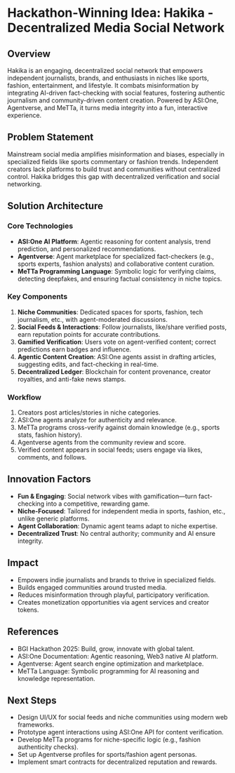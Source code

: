 # Hackathon-Winning Idea: Hakika - Decentralized Media Social Network

## Overview
Hakika is an engaging, decentralized social network that empowers independent journalists, brands, and enthusiasts in niches like sports, fashion, entertainment, and lifestyle. It combats misinformation by integrating AI-driven fact-checking with social features, fostering authentic journalism and community-driven content creation. Powered by ASI:One, Agentverse, and MeTTa, it turns media integrity into a fun, interactive experience.

## Problem Statement
Mainstream social media amplifies misinformation and biases, especially in specialized fields like sports commentary or fashion trends. Independent creators lack platforms to build trust and communities without centralized control. Hakika bridges this gap with decentralized verification and social networking.

## Solution Architecture

### Core Technologies
- **ASI:One AI Platform**: Agentic reasoning for content analysis, trend prediction, and personalized recommendations.
- **Agentverse**: Agent marketplace for specialized fact-checkers (e.g., sports experts, fashion analysts) and collaborative content curation.
- **MeTTa Programming Language**: Symbolic logic for verifying claims, detecting deepfakes, and ensuring factual consistency in niche topics.

### Key Components
1. **Niche Communities**: Dedicated spaces for sports, fashion, tech journalism, etc., with agent-moderated discussions.
2. **Social Feeds & Interactions**: Follow journalists, like/share verified posts, earn reputation points for accurate contributions.
3. **Gamified Verification**: Users vote on agent-verified content; correct predictions earn badges and influence.
4. **Agentic Content Creation**: ASI:One agents assist in drafting articles, suggesting edits, and fact-checking in real-time.
5. **Decentralized Ledger**: Blockchain for content provenance, creator royalties, and anti-fake news stamps.

### Workflow
1. Creators post articles/stories in niche categories.
2. ASI:One agents analyze for authenticity and relevance.
3. MeTTa programs cross-verify against domain knowledge (e.g., sports stats, fashion history).
4. Agentverse agents from the community review and score.
5. Verified content appears in social feeds; users engage via likes, comments, and follows.

## Innovation Factors
- **Fun & Engaging**: Social network vibes with gamification—turn fact-checking into a competitive, rewarding game.
- **Niche-Focused**: Tailored for independent media in sports, fashion, etc., unlike generic platforms.
- **Agent Collaboration**: Dynamic agent teams adapt to niche expertise.
- **Decentralized Trust**: No central authority; community and AI ensure integrity.

## Impact
- Empowers indie journalists and brands to thrive in specialized fields.
- Builds engaged communities around trusted media.
- Reduces misinformation through playful, participatory verification.
- Creates monetization opportunities via agent services and creator tokens.

## References
- BGI Hackathon 2025: Build, grow, innovate with global talent.
- ASI:One Documentation: Agentic reasoning, Web3 native AI platform.
- Agentverse: Agent search engine optimization and marketplace.
- MeTTa Language: Symbolic programming for AI reasoning and knowledge representation.

## Next Steps
- Design UI/UX for social feeds and niche communities using modern web frameworks.
- Prototype agent interactions using ASI:One API for content verification.
- Develop MeTTa programs for niche-specific logic (e.g., fashion authenticity checks).
- Set up Agentverse profiles for sports/fashion agent personas.
- Implement smart contracts for decentralized reputation and rewards.
